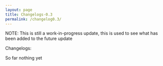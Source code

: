 ```yaml
---
layout: page
title: Changelogs-0.3
permalink: /changelog0.3/
---
```


NOTE: This is still a work-in-progress update, this is used to see what has been added to the future update

Changelogs:

So far nothing yet



